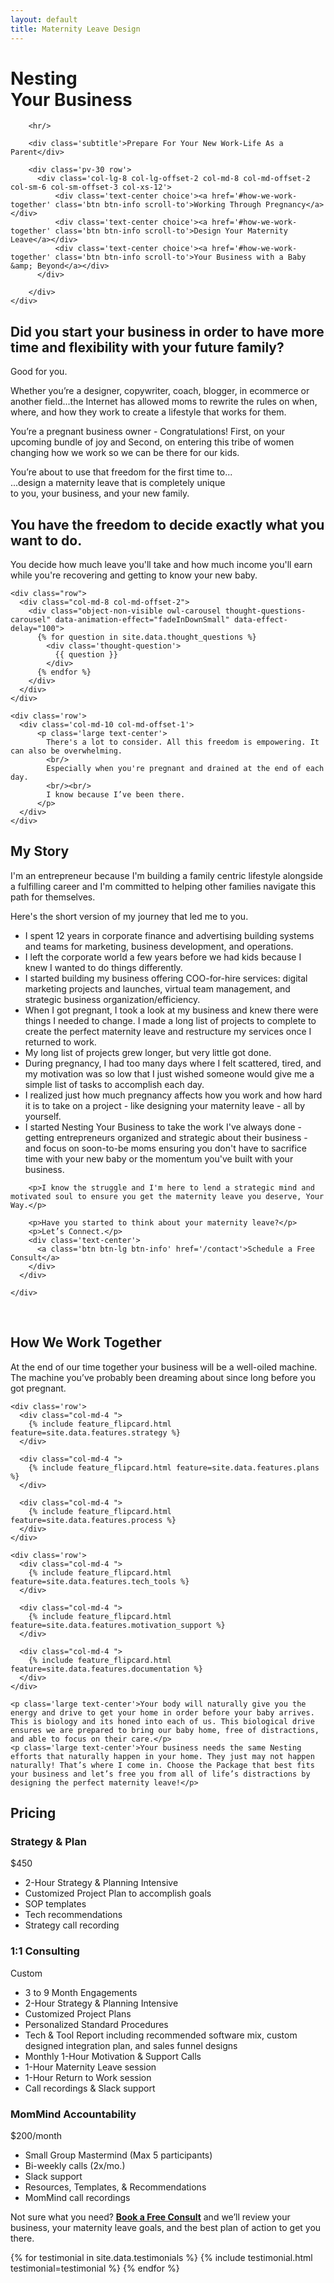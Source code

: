 ```yaml
---
layout: default
title: Maternity Leave Design
---
```


<!-- banner start -->
<!-- ================ -->

<!-- banner end -->
<div class='splash'>
  <div class='row'>
    <div class='col-md-7'>
        <h1><span class="logo-font">Nesting</span><br/>Your Business</h1>
        
        <hr/>

        <div class='subtitle'>Prepare For Your New Work-Life As a Parent</div>

        <div class='pv-30 row'>
          <div class='col-lg-8 col-lg-offset-2 col-md-8 col-md-offset-2 col-sm-6 col-sm-offset-3 col-xs-12'>
              <div class='text-center choice'><a href='#how-we-work-together' class='btn btn-info scroll-to'>Working Through Pregnancy</a></div>
              <div class='text-center choice'><a href='#how-we-work-together' class='btn btn-info scroll-to'>Design Your Maternity Leave</a></div>
              <div class='text-center choice'><a href='#how-we-work-together' class='btn btn-info scroll-to'>Your Business with a Baby &amp; Beyond</a></div>
          </div>

        </div>
    </div>

  </div>


</div>

<div id="page-start"></div>

<div class='light-gray-bg pv-40'>
  <div class='container'>
    <h2 class='text-center'>Did you start your business in order to have more <span class='logo-font'>time</span> and <span class='logo-font'>flexibility</span> with your future family?</h2>
    <div class="separator"></div>
    <p class='text-center large'>Good for you.</p>
    <p class='text-center large'>Whether you’re a designer, copywriter, coach, blogger, in ecommerce or another field...the Internet has allowed moms to rewrite the rules on when, where, and how they work to create a lifestyle that works for them.</p>							
    <p class='text-center large'>You’re a pregnant business owner - Congratulations! First, on your upcoming bundle of joy and Second, on entering this tribe of women changing how we work so we can be there for our kids.</p>

  </div>
</div>

<section class="stats full-width-quote padding-bottom-clear default-bg hovered">
  <div class="clearfix">
    <div class="col-md-12 pv-40  col-xs-12 col-sm-3 text-center">
      <div class="object-non-visible" data-animation-effect="fadeIn" data-effect-delay="300">
        You’re about to use that freedom for the first time to...<br/>
        <div class='logo-font'>...design a maternity leave that is completely unique</div>
        to you, your business, and your new family.
      </div>
    </div>					
  </div>
</section>

<section class="pv-30 padding-bottom-clear light-gray-bg">
  <div class="container">
    <div class="row">
      <div class="col-md-10 col-md-offset-1">
        <h1 class="text-center large">You have the freedom to decide exactly what you want to do.</h1>
        <div class="separator"></div>
        <p class="large text-center">You decide how much leave you'll take and how much income you'll earn while you're recovering and getting to know your new baby.</p>
      </div>
    </div>

    <div class="row">
      <div class="col-md-8 col-md-offset-2">
        <div class="object-non-visible owl-carousel thought-questions-carousel" data-animation-effect="fadeInDownSmall" data-effect-delay="100">
          {% for question in site.data.thought_questions %}
            <div class='thought-question'>
              {{ question }}
            </div>
          {% endfor %}
        </div>
      </div>
    </div>

    <div class='row'>
      <div class='col-md-10 col-md-offset-1'>
          <p class='large text-center'>
            There's a lot to consider. All this freedom is empowering. It can also be overwhelming.
            <br/>
            Especially when you're pregnant and drained at the end of each day.
            <br/><br/>
            I know because I’ve been there.
          </p>
      </div>
    </div>
  </div>
</section>

<section class="pv-30" id='my-story'>
  <div class="container">
    <div class="row">
      <div class="col-md-8 col-md-offset-2">
        <h2>My Story</h2>
        <div class="separator-2"></div>
        <p>I'm an entrepreneur because I'm building a family centric lifestyle alongside a fulfilling career and I'm committed to helping other families navigate this path for themselves.</p>
        <p>Here's the short version of my journey that led me to you.</p>
        <ul>
          <li>I spent 12 years in corporate finance and advertising building systems and teams for marketing, business development, and operations.</li>
          <li>I left the corporate world a few years before we had kids because I knew I wanted to do things differently.</li>
          <li>I started building my business offering COO-for-hire services: digital marketing projects and launches, virtual team management, and strategic business organization/efficiency.</li>
          <li>When I got pregnant, I took a look at my business and knew there were things I needed to change. I made a long list of projects to complete to create the perfect maternity leave and restructure my services once I returned to work.</li>
          <li>My long list of projects grew longer, but very little got done.</li>
          <li>During pregnancy, I had too many days where I felt scattered, tired, and my motivation was so low that I just wished someone would give me a simple list of tasks to accomplish each day.</li>
          <li>I realized just how much pregnancy affects how you work and how hard it is to take on a project - like designing your maternity leave - all by yourself.</li>
          <li>I started Nesting Your Business to take the work I've always done - getting entrepreneurs organized and strategic about their business - and focus on soon-to-be moms ensuring you don't have to  sacrifice time with your new baby or the momentum you've built with your business.</li>
        </ul>
        
        <p>I know the struggle and I'm here to lend a strategic mind and motivated soul to ensure you get the maternity leave you deserve, Your Way.</p>
        
        <p>Have you started to think about your maternity leave?</p>
        <p>Let’s Connect.</p>
        <div class='text-center'>
          <a class='btn btn-lg btn-info' href='/contact'>Schedule a Free Consult</a>
        </div>
      </div>

    </div>
  </div>
  <br>
</section>

<section class="light-gray-bg pv-30 clearfix" id='how-we-work-together'>
  <div class="container">
    <div class="row">
      <div class="col-md-8 col-md-offset-2">
        <h2 class="text-center">How We <strong>Work Together</strong></h2>
        <div class="separator"></div>
        <p class="large text-center">At the end of our time together your business will be a well-oiled machine. The machine you’ve probably been dreaming about since long before you got pregnant.</p>
      </div>
    </div>

    <div class='row'>
      <div class="col-md-4 ">
        {% include feature_flipcard.html feature=site.data.features.strategy %}
      </div>

      <div class="col-md-4 ">
        {% include feature_flipcard.html feature=site.data.features.plans %}
      </div>

      <div class="col-md-4 ">
        {% include feature_flipcard.html feature=site.data.features.process %}
      </div>
    </div>

    <div class='row'>
      <div class="col-md-4 ">
        {% include feature_flipcard.html feature=site.data.features.tech_tools %}
      </div>

      <div class="col-md-4 ">
        {% include feature_flipcard.html feature=site.data.features.motivation_support %}
      </div>

      <div class="col-md-4 ">
        {% include feature_flipcard.html feature=site.data.features.documentation %}
      </div>
    </div>

    <p class='large text-center'>Your body will naturally give you the energy and drive to get your home in order before your baby arrives. This is biology and its honed into each of us. This biological drive ensures we are prepared to bring our baby home, free of distractions, and able to focus on their care.</p>
    <p class='large text-center'>Your business needs the same Nesting efforts that naturally happen in your home. They just may not happen naturally! That’s where I come in. Choose the Package that best fits your business and let’s free you from all of life’s distractions by designing the perfect maternity leave!</p>
  </div>
</section>

<section id="pricing" class="pv-20 padding-bottom-clear clearfix">
  <div class="container">
    <div class="row">
      <div class="col-md-8 col-md-offset-2">
        <h2 class="text-center">Pricing</h2>
        <div class="separator"></div>
      </div>
    </div>
    <!-- pricing tables start -->
    <!-- ================ -->
    <div class="pricing-tables circle-head object-non-visible" data-animation-effect="fadeInUpSmall"  data-effect-delay="0">
      <div class="row grid-space-10">
        <div class="col-md-4">
          <!-- pricing table start -->
          <!-- ================ -->
          <div class="plan shadow light-gray-bg bordered">
            <div class="header dark-bg">
              <h3>Strategy &amp; Plan</h3>
              <div class="price"><span>$450</span></div>
            </div>
            <ul class="">										
              <li>2-Hour Strategy &amp; Planning Intensive</li>
              <li>Customized Project Plan to accomplish goals</li>
              <li>SOP templates</li>
              <li>Tech recommendations</li>
              <li>Strategy call recording</li>
            </ul>
          </div>
          <!-- pricing table end -->
        </div>
        <div class="col-md-4">
          <!-- pricing table start -->
          <!-- ================ -->
          <div class="plan shadow light-gray-bg bordered best-value">
            <div class="header default-bg">
              <h3>1:1 Consulting</h3>
              <div class="price"><span>Custom</span></div>
            </div>
            <ul>
              <li>3 to 9 Month Engagements</li>
              <li>2-Hour Strategy &amp; Planning Intensive</li>
              <li>Customized Project Plans</li>
              <li>Personalized Standard Procedures</li>
              <li>Tech &amp; Tool Report including recommended software mix, custom designed integration plan, and sales funnel designs</li>
              <li>Monthly 1-Hour Motivation &amp; Support Calls</li>
              <li>1-Hour Maternity Leave session</li>
              <li>1-Hour Return to Work session</li>
              <li>Call recordings &amp; Slack support</li>
            </ul>
          </div>
          <!-- pricing table end -->
        </div>
        <div class="col-md-4">
          <!-- pricing table start -->
          <!-- ================ -->
          <div class="plan shadow light-gray-bg bordered">
            <div class="header dark-bg">
              <h3 class='multiline'>MomMind Accountability</h3>
              <div class="price"><span>$200/month</span></div>
            </div>
            <ul>
              <li>Small Group Mastermind (Max 5 participants)</li>
              <li>Bi-weekly calls (2x/mo.)</li>
              <li>Slack support</li>
              <li>Resources, Templates, &amp; Recommendations</li>
              <li>MomMind call recordings</li>
            </ul>
          </div>
          <!-- pricing table end -->
        </div>
      </div>
      <p class='text-center large'>Not sure what you need? <strong><a href='/contact'>Book a Free Consult</a></strong> and we’ll review your business, your maternity leave goals, and the best plan of action to get you there.</p>
    </div>
    <!-- pricing tables end -->
    
  </div>
</section>

<!-- <section class="section light-gray-bg clearfix">
  <div class="container">
    <div class="row">
      <div class="col-md-8 col-md-offset-2">
        <h2 class="text-center"><strong>Blog</strong></h2>
        <div class="separator"></div>
      </div>
    </div>
  </div>
  <div class="owl-carousel carousel-autoplay pl-10 pr-10">

    <div class="listing-item pl-10 pr-10 mb-20">
      <div class="overlay-container bordered overlay-visible">
        <img src="/assets/images/category-1.jpg" alt="">
        <a class="overlay-link" href="#"><i class="fa fa-plus"></i></a>
        <div class="overlay-bottom">
          <div class="text">
            <h3 class="title">X Pregnancy &amp; Your Online Business (Creativity is hard to come by!)</h3>
          </div>
        </div>
      </div>					
    </div>

    <div class="listing-item pl-10 pr-10 mb-20">
      <div class="overlay-container bordered overlay-visible">
        <img src="/assets/images/category-1.jpg" alt="">
        <a class="overlay-link" href="#"><i class="fa fa-plus"></i></a>
        <div class="overlay-bottom">
          <div class="text">
            <h3 class="title">X Map Your To-Do List to Your Energy Levels</h3>
          </div>
        </div>
      </div>					
    </div>

    <div class="listing-item pl-10 pr-10 mb-20">
      <div class="overlay-container bordered overlay-visible">
        <img src="/assets/images/category-1.jpg" alt="">
        <a class="overlay-link" href="#"><i class="fa fa-plus"></i></a>
        <div class="overlay-bottom">
          <div class="text">
            <h3 class="title">X How to Make Money While On Maternity Leave</h3>
          </div>
        </div>
      </div>					
    </div>
    
  </div>
</section> -->

<section id="section-4" class="section" style="background-image: url(assets/images/nesting/bg-quote.png);">
  <div class='container'>
    <div class="owl-carousel content-slider testimonial-carousel">
      {% for testimonial in site.data.testimonials %}
        {% include testimonial.html testimonial=testimonial %}
      {% endfor %}					
    </div>
  </div>
</section>